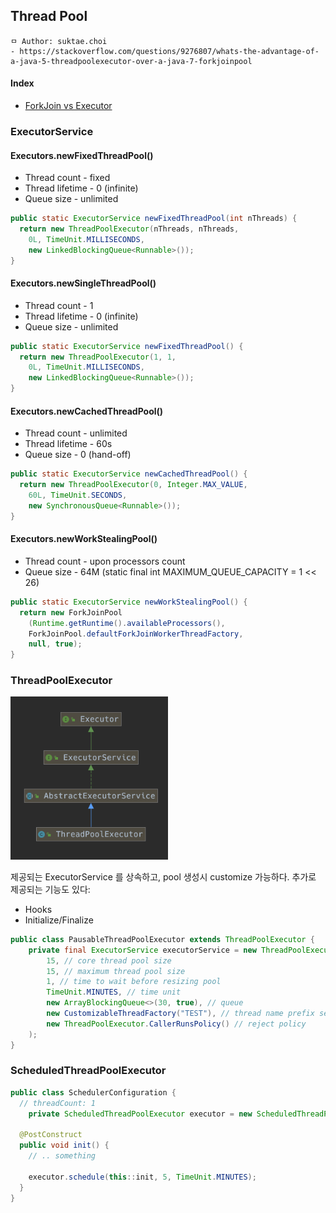## Thread Pool

```
ㅁ Author: suktae.choi
- https://stackoverflow.com/questions/9276807/whats-the-advantage-of-a-java-5-threadpoolexecutor-over-a-java-7-forkjoinpool
```

#### Index

- [ForkJoin vs Executor](forkjoin-executor)

### ExecutorService

#### Executors.newFixedThreadPool()
- Thread count - fixed
- Thread lifetime - 0 (infinite)
- Queue size - unlimited

```java
public static ExecutorService newFixedThreadPool(int nThreads) {
  return new ThreadPoolExecutor(nThreads, nThreads,
    0L, TimeUnit.MILLISECONDS,
    new LinkedBlockingQueue<Runnable>());
}
```

#### Executors.newSingleThreadPool()
- Thread count - 1
- Thread lifetime - 0 (infinite)
- Queue size - unlimited

```java
public static ExecutorService newFixedThreadPool() {
  return new ThreadPoolExecutor(1, 1,
    0L, TimeUnit.MILLISECONDS,
    new LinkedBlockingQueue<Runnable>());
}
```

#### Executors.newCachedThreadPool()
- Thread count - unlimited
- Thread lifetime - 60s
- Queue size - 0 (hand-off)

```java
public static ExecutorService newCachedThreadPool() {
  return new ThreadPoolExecutor(0, Integer.MAX_VALUE,
    60L, TimeUnit.SECONDS,
    new SynchronousQueue<Runnable>());
}
```

#### Executors.newWorkStealingPool()
- Thread count - upon processors count
- Queue size -  64M (static final int MAXIMUM_QUEUE_CAPACITY = 1 << 26)

```java
public static ExecutorService newWorkStealingPool() {
  return new ForkJoinPool
    (Runtime.getRuntime().availableProcessors(),
    ForkJoinPool.defaultForkJoinWorkerThreadFactory,
    null, true);
}
```

### ThreadPoolExecutor

<img src="images/Screen Shot 2019-06-27 at 01.48.23.png" width=50%>

제공되는 ExecutorService 를 상속하고, pool 생성시 customize 가능하다. 추가로 제공되는 기능도 있다:

- Hooks
- Initialize/Finalize

```java
public class PausableThreadPoolExecutor extends ThreadPoolExecutor {
    private final ExecutorService executorService = new ThreadPoolExecutor(
        15, // core thread pool size
        15, // maximum thread pool size
        1, // time to wait before resizing pool
        TimeUnit.MINUTES, // time unit
        new ArrayBlockingQueue<>(30, true), // queue
        new CustomizableThreadFactory("TEST"), // thread name prefix set
        new ThreadPoolExecutor.CallerRunsPolicy() // reject policy
    );
}
```

### ScheduledThreadPoolExecutor

```java
public class SchedulerConfiguration {
  // threadCount: 1
	private ScheduledThreadPoolExecutor executor = new ScheduledThreadPoolExecutor(1);
  
  @PostConstruct
  public void init() {
    // .. something
    
    executor.schedule(this::init, 5, TimeUnit.MINUTES);
  }
}
```


